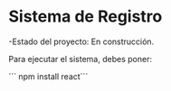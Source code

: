 <h1>Sistema de Registro</h1>

-Estado del proyecto: En construcción.

Para ejecutar el sistema, debes poner:

´´´ npm install react```
